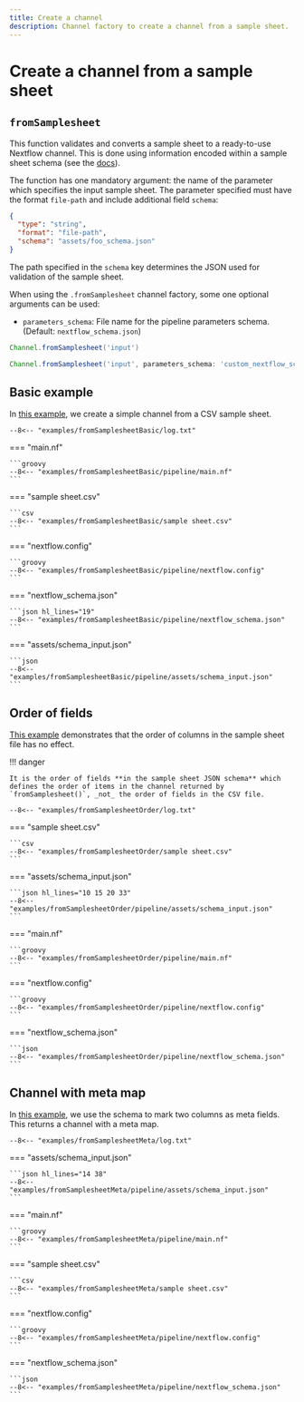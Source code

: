 ```yaml
---
title: Create a channel
description: Channel factory to create a channel from a sample sheet.
---
```


# Create a channel from a sample sheet

## `fromSamplesheet`

This function validates and converts a sample sheet to a ready-to-use Nextflow channel. This is done using information encoded within a sample sheet schema (see the [docs](../nextflow_schema/sample_sheet_schema_specification.md)).

The function has one mandatory argument: the name of the parameter which specifies the input sample sheet. The parameter specified must have the format `file-path` and include additional field `schema`:

```json hl_lines="4"
{
  "type": "string",
  "format": "file-path",
  "schema": "assets/foo_schema.json"
}
```

The path specified in the `schema` key determines the JSON used for validation of the sample sheet.

When using the `.fromSamplesheet` channel factory, some one optional arguments can be used:

- `parameters_schema`: File name for the pipeline parameters schema. (Default: `nextflow_schema.json`)

```groovy
Channel.fromSamplesheet('input')
```

```groovy
Channel.fromSamplesheet('input', parameters_schema: 'custom_nextflow_schema.json')
```

## Basic example

In [this example](../../examples/fromSamplesheetBasic/), we create a simple channel from a CSV sample sheet.

```
--8<-- "examples/fromSamplesheetBasic/log.txt"
```

=== "main.nf"

    ```groovy
    --8<-- "examples/fromSamplesheetBasic/pipeline/main.nf"
    ```

=== "sample sheet.csv"

    ```csv
    --8<-- "examples/fromSamplesheetBasic/sample sheet.csv"
    ```

=== "nextflow.config"

    ```groovy
    --8<-- "examples/fromSamplesheetBasic/pipeline/nextflow.config"
    ```

=== "nextflow_schema.json"

    ```json hl_lines="19"
    --8<-- "examples/fromSamplesheetBasic/pipeline/nextflow_schema.json"
    ```

=== "assets/schema_input.json"

    ```json
    --8<-- "examples/fromSamplesheetBasic/pipeline/assets/schema_input.json"
    ```

## Order of fields

[This example](../../examples/fromSamplesheetOrder/) demonstrates that the order of columns in the sample sheet file has no effect.

!!! danger

    It is the order of fields **in the sample sheet JSON schema** which defines the order of items in the channel returned by `fromSamplesheet()`, _not_ the order of fields in the CSV file.

```
--8<-- "examples/fromSamplesheetOrder/log.txt"
```

=== "sample sheet.csv"

    ```csv
    --8<-- "examples/fromSamplesheetOrder/sample sheet.csv"
    ```

=== "assets/schema_input.json"

    ```json hl_lines="10 15 20 33"
    --8<-- "examples/fromSamplesheetOrder/pipeline/assets/schema_input.json"
    ```

=== "main.nf"

    ```groovy
    --8<-- "examples/fromSamplesheetOrder/pipeline/main.nf"
    ```

=== "nextflow.config"

    ```groovy
    --8<-- "examples/fromSamplesheetOrder/pipeline/nextflow.config"
    ```

=== "nextflow_schema.json"

    ```json
    --8<-- "examples/fromSamplesheetOrder/pipeline/nextflow_schema.json"
    ```

## Channel with meta map

In [this example](../../examples/fromSamplesheetMeta/), we use the schema to mark two columns as meta fields.
This returns a channel with a meta map.

```
--8<-- "examples/fromSamplesheetMeta/log.txt"
```

=== "assets/schema_input.json"

    ```json hl_lines="14 38"
    --8<-- "examples/fromSamplesheetMeta/pipeline/assets/schema_input.json"
    ```

=== "main.nf"

    ```groovy
    --8<-- "examples/fromSamplesheetMeta/pipeline/main.nf"
    ```

=== "sample sheet.csv"

    ```csv
    --8<-- "examples/fromSamplesheetMeta/sample sheet.csv"
    ```

=== "nextflow.config"

    ```groovy
    --8<-- "examples/fromSamplesheetMeta/pipeline/nextflow.config"
    ```

=== "nextflow_schema.json"

    ```json
    --8<-- "examples/fromSamplesheetMeta/pipeline/nextflow_schema.json"
    ```
